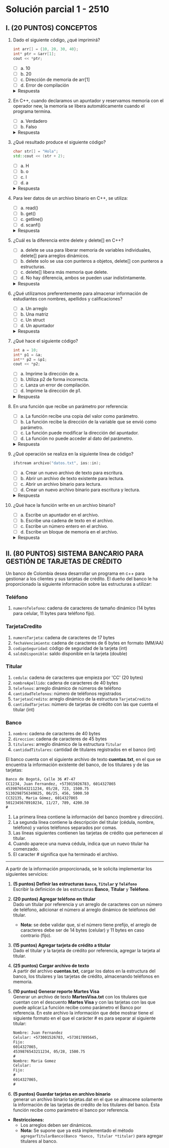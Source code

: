 # Solución parcial 1 - 2510

## I. (20 PUNTOS) CONCEPTOS  

1. Dado el siguiente código, ¿qué imprimirá?  
   ```cpp
   int arr[] = {10, 20, 30, 40};  
   int* ptr = &arr[1];  
   cout << *ptr;
   ```
	- [ ] a. 10
	- [ ] b. 20
	- [ ] c. Dirección de memoria de arr[1]
	- [ ] d. Error de compilación

   <details>
       <summary>Respuesta</summary>
       Opción (b). `ptr` apunta a `arr[1]`, que tiene el valor `20`.
   </details>  


2.	En C++, cuando declaramos un apuntador y reservamos memoria con el operador new, la memoria se libera automáticamente cuando el programa termina.
	- [ ] a. Verdadero
	- [ ] b. Falso

    <details>
        <summary>Respuesta</summary>
        Opción (b). La memoria reservada con `new` debe liberarse manualmente con `delete`.
    </details>  



3.	¿Qué resultado produce el siguiente código?
    ```cpp
    char str[] = "Hola";  
    std::cout << (str + 2);
    ```
	- [ ] a. H
	- [ ] b. o
	- [ ] c. l
	- [ ] d. a

    <details>
        <summary>Respuesta</summary>
        Opción (c). `str + 2` apunta al tercer carácter, que es `"l"`.
    </details>  



4.	Para leer datos de un archivo binario en C++, se utiliza:
    - [ ] a. read()
    - [ ] b. get()
    - [ ] c. getline()
    - [ ] d. scanf()

    <details>
        <summary>Respuesta</summary>
        Opción (a). `read()` es la función adecuada para leer archivos binarios.
    </details>  



5.	¿Cuál es la diferencia entre delete y delete[] en C++?
    - [ ] a. delete se usa para liberar memoria de variables individuales, delete[] para arreglos dinámicos.
    - [ ] b. delete solo se usa con punteros a objetos, delete[] con punteros a estructuras.
    - [ ] c. delete[] libera más memoria que delete.
    - [ ] d. No hay diferencia, ambos se pueden usar indistintamente.

    <details>
        <summary>Respuesta</summary>
        Opción (a). `delete` se usa para una sola variable, `delete[]` para arreglos dinámicos.
    </details>  



6.	¿Qué utilizamos preferentemente para almacenar información de estudiantes con nombres, apellidos y calificaciones?
    - [ ] a. Un arreglo
    - [ ] b. Una matriz
    - [ ] c. Un struct
    - [ ] d. Un apuntador

    <details>
        <summary>Respuesta</summary>
        Opción (c). `struct` permite agrupar distintos tipos de datos en una sola estructura.
    </details>  



7.	¿Qué hace el siguiente código?
    ```cpp
    int a = 10;  
    int* p1 = &a;  
    int** p2 = &p1;  
    cout << *p2;
    ```

	- [ ] a. Imprime la dirección de a.
	- [ ] b. Utiliza p2 de forma incorrecta.
	- [ ] c. Lanza un error de compilación.
	- [ ] d. Imprime la dirección de p1.

    <details>
        <summary>Respuesta</summary>
        Opción (a). Imprime la dirección de a
        
        `p2` apunta a `p1`, que a su vez apunta a `a`.

        | variable | valor almacenado |
        |----------|------------------|
        | p2       | dirección de p1  |
        | p1       | dirección de a   |
        | a        | 10               |

        Si imprimimos '*p2', se imprime el valor almacenado por p1, que es la dirección de 'a'.
    </details>  



8.	En una función que recibe un parámetro por referencia:
    - [ ] a. La función recibe una copia del valor como parámetro.
    - [ ] b. La función recibe la dirección de la variable que se envió como parámetro.
    - [ ] c. La función puede modificar la dirección del apuntador.
    - [ ] d. La función no puede acceder al dato del parámetro.

    <details>
        <summary>Respuesta</summary>
        Opción (b). En paso por referencia, la función recibe la dirección de la variable original.
    </details>  



9.	¿Qué operación se realiza en la siguiente línea de código?
    ```cpp
    ifstream archivo("datos.txt", ios::in);
    ```
	- [ ] a. Crear un nuevo archivo de texto para escritura.
	- [ ] b. Abrir un archivo de texto existente para lectura.
	- [ ] c. Abrir un archivo binario para lectura.
	- [ ] d. Crear un nuevo archivo binario para escritura y lectura.

    <details>
        <summary>Respuesta</summary>
        Opción (b). `ifstream` con `ios::in` abre un archivo de texto para lectura.
    </details>  

10.	¿Qué hace la función write en un archivo binario?

	- [ ] a. Escribe un apuntador en el archivo.
	- [ ] b. Escribe una cadena de texto en el archivo.
	- [ ] c. Escribe un número entero en el archivo.
	- [ ] d. Escribe un bloque de memoria en el archivo.
    <details>
       <summary>Respuesta</summary>
       Opción (d). `write()` escribe un bloque de memoria en un archivo binario.
   </details>  

## II. (80 PUNTOS) SISTEMA BANCARIO PARA GESTIÓN DE TARJETAS DE CRÉDITO  

Un banco de Colombia desea desarrollar un programa en c++ para gestionar a los clientes y sus tarjetas de crédito.  El dueño del banco le ha proporcionado la siguiente información sobre las estructuras a utilizar:  

### **Teléfono**  

1) `numeroTelefono`: cadena de caracteres de tamaño dinámico (14 bytes para celular, 11 bytes para teléfono fijo).

### **TarjetaCredito**

1) `numeroTarjeta`: cadena de caracteres de 17 bytes  
2) `fechaVencimiento`: cadena de caracteres de 6 bytes en formato (MM/AA)  
3) `codigoSeguridad`: código de seguridad de la tarjeta (int)  
4) `saldoDisponible`: saldo disponible en la tarjeta (double)  

### **Titular**

1) `cedula`: cadena de caracteres que empieza por 'CC' (20 bytes)  
2) `nombreApellido`: cadena de caracteres de 40 bytes  
3) `telefonos`: arreglo dinámico de números de teléfono  
4) `cantidadTelefonos`: número de teléfonos registrados 
5) `tarjetasCredito`: arreglo dinámico de la estructura `TarjetaCredito`  
6) `cantidadTarjetas`: número de tarjetas de crédito con las que cuenta el titular (int)

### **Banco**

1) `nombre`: cadena de caracteres de 40 bytes  
2) `direccion`: cadena de caracteres de 45 bytes  
3) `titulares`: arreglo dinámico de la estructura `Titular`  
4) `cantidadTitulares`: cantidad de titulares registrados en el banco (int)

El banco cuenta con el siguiente archivo de texto **cuentas.txt**, en el que se encuentra la información existente del banco, de los titulares y de las tarjetas:  

``` txt
Banco de Bogotá, Calle 36 #7-47
CC1234, Juan Fernandez, +573015026783, 6014327865
4539876543211234, 05/28, 723, 1500.75
5130298756349825, 06/25, 456, 5000.50
CC32135, Maria Gómez, 6014327865
5012345678910234, 11/27, 789, 4200.50
#
```

1) La primera línea contiene la información del banco (nombre y dirección).  
2) La segunda línea contiene la descripción del titular (cédula, nombre, teléfono) y varios teléfonos separados por comas.  
3) Las líneas siguientes contienen las tarjetas de crédito que pertenecen al titular.  
4) Cuando aparece una nueva cédula, indica que un nuevo titular ha comenzado.
5) El caracter # significa que ha terminado el archivo.

---

A partir de la información proporcionada, se le solicita implementar los siguientes servicios:

1. **(5 puntos) Definir las estructuras `Banco`, `Titular` y `Teléfono`**  
   Escribir la definición de las estructuras **Banco**, **Titular** y **Teléfono**.  

2. **(20 puntos) Agregar teléfono en titular**  
   Dado un titular por referencia y un arreglo de caracteres con un número de teléfono, adicionar el número al arreglo dinámico de teléfonos del titular.  
   - **Nota:** se debe validar que, si el número tiene prefijo, el arreglo de caracteres debe ser de 14 bytes (celular) y 11 bytes en caso contrario (fijo).

3. **(15 puntos) Agregar tarjeta de crédito a titular**  
   Dado el titular y la tarjeta de crédito por referencia, agregar la tarjeta al titular.  

4. **(25 puntos) Cargar archivo de texto**  
   A partir del archivo **cuentas.txt**, cargar los datos en la estructura del banco, los titulares y las tarjetas de crédito, almacenando teléfonos en memoria.  

5. **(10 puntos) Generar reporte Martes Visa**  
   Generar un archivo de texto **MartesVisa.txt** con los titulares que cuentan con el descuento **Martes Visa** y con las tarjetas con las que puede aplicar.La función recibe como parámetro el Banco por referencia. En este archivo la información que debe mostrar tiene el siguiente formato en el que el carácter # es para separar al siguiente titular:

    ``` txt
    Nombre: Juan Fernandez
    Celular: +573001526783, +573017895645,
    Fijo:
    6014327865,
    4539876543211234, 05/28, 1500.75
    #
    Nombre: Maria Gomez
    Celular:
    Fijo:
    #
    6014327865,
    #
    ```

6. **(5 puntos) Guardar tarjetas en archivo binario**  
generar un archivo binario tarjetas.dat en el que se almacene solamente la información de las tarjetas de crédito de los titulares del banco. Esta función recibe como parámetro el banco por referencia.

- **Restricciones:**
  - Los arreglos deben ser dinámicos.
  - **Nota:** Se supone que ya está implementado el método `agregarTitularBanco(Banco *banco, Titular *titular)` para agregar titulares al banco.  
